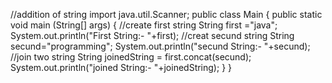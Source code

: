 
//addition of string
import java.util.Scanner;
public class Main 
{
    public static void main (String[] args) {
        //create first string
        String first ="java";
        System.out.println("First String:- "+first);
        //creat secund string
        String secund="programming";
        System.out.println("secund String:- "+secund);
        //join two string
        String joinedString = first.concat(secund);
        System.out.println("joined String:- "+joinedString);
    }
}

